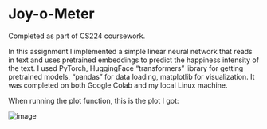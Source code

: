 # Joy-o-Meter
Completed as part of CS224 coursework.

In this assignment I implemented a simple linear neural network that reads in text and uses pretrained embeddings to predict the happiness intensity of the text. I used PyTorch, HuggingFace “transformers” library for getting pretrained models, “pandas” for data loading, matplotlib for visualization. It was completed on both Google Colab and my local Linux machine.

When running the plot function, this is the plot I got:

![image](https://github.com/user-attachments/assets/8ccbbce7-c397-4cef-b188-8ca0369bdae8)
